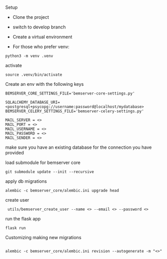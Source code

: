 Setup

- Clone the project

- switch to develop branch

- Create a virtual environment

- For those who prefer venv:

```
python3 -m venv .venv
```

activate 

```
source .venv/bin/activate
```

Create an env with the following keys

```
BEMSERVER_CORE_SETTINGS_FILE='bemserver-core-settings.py'

SQLALCHEMY_DATABASE_URI=<postgresql+psycopg://username:password@localhost/mydatabase>
BEMSERVER_CELERY_SETTINGS_FILE='bemserver-celery-settings.py'

MAIL_SERVER = <>
MAIL_PORT = <>
MAIL_USERNAME = <>
MAIL_PASSWORD = <>
MAIL_SENDER = <>
```

make sure you have an existing database for the connection you have provided

load submodule for bemserver core

```
git submodule update --init --recursive
```


apply db migrations

```
alembic -c bemserver_core/alembic.ini upgrade head

```

create user

```
 utils/bemserver_create_user --name <> --email <> --password <>
```

run the flask app

```
flask run 
```


Customizing 
making new migrations
```

alembic -c bemserver_core/alembic.ini revision --autogenerate -m "<>"
```